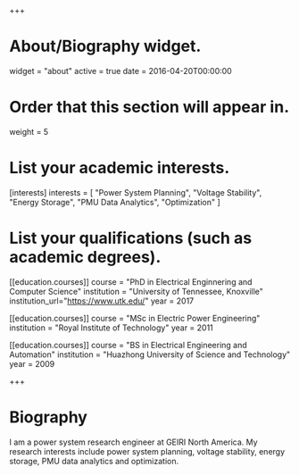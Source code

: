 +++
# About/Biography widget.
widget = "about"
active = true
date = 2016-04-20T00:00:00

# Order that this section will appear in.
weight = 5

# List your academic interests.
[interests]
  interests = [
    "Power System Planning",
    "Voltage Stability",
    "Energy Storage",
    "PMU Data Analytics",
    "Optimization"
  ]

# List your qualifications (such as academic degrees).
[[education.courses]]
  course = "PhD in Electrical Enginnering and Computer Science"
  institution = "University of Tennessee, Knoxville"
  institution_url="https://www.utk.edu/"
  year = 2017

[[education.courses]]
  course = "MSc in Electric Power Engineering"
  institution = "Royal Institute of Technology"
  year = 2011

[[education.courses]]
  course = "BS in Electrical Engineering and Automation"
  institution = "Huazhong University of Science and Technology"
  year = 2009
 
+++

# Biography

I am a power system research engineer at GEIRI North America. My research interests include power system planning, voltage stability, energy storage, PMU data analytics and optimization.


